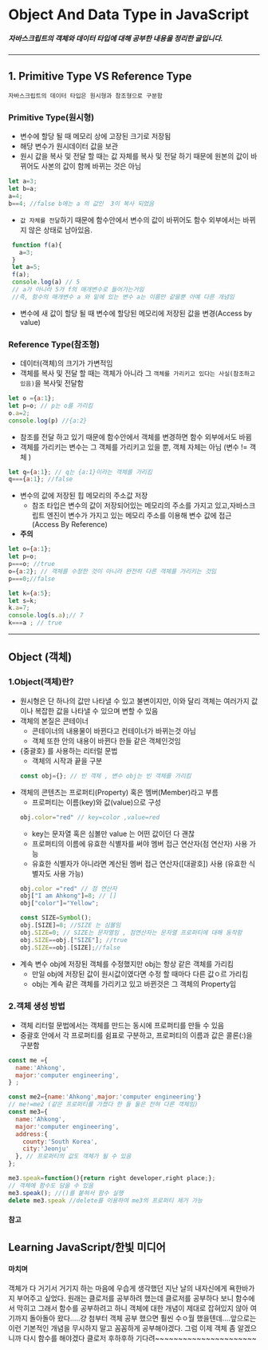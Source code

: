# Object And Data Type in JavaScript
##### 자바스크립트의 객체와 데이터 타입에 대해 공부한 내용을 정리한 글입니다.
---

## 1. Primitive Type VS Reference Type
 `자바스크립트의 데이터 타입은 원시형과 참조형으로 구분함`

### Primitive Type(원시형)

- 변수에 할당 될 때 메모리 상에 고장된 크기로 저장됨
- 해당 변수가 원시데이터 값을 보관
- 원시 값을 복사 및 전달 할 때는 값 자체를 복사 및 전달 하기 때문에 원본의 값이 바뀌어도 사본의 값이 함께 바뀌는 것은 아님
~~~js
let a=3;
let b=a;
a=4;
b==4; //false b에는 a 의 값인  3이 복사 되었음
~~~
- `값 자체를 전달`하기 때문에 함수안에서 변수의 값이 바뀌어도 함수 외부에서는 바뀌지 않은 상태로 남아있음.
~~~js
 function f(a){
   a=3;
 }
 let a=5;
 f(a);
 console.log(a) // 5
 // a가 아니라 5가 f의 매개변수로 들어가는거임  
 //즉, 함수의 매개변수 a 와 밑에 있는 변수 a는 이름만 같을뿐 아예 다른 개념임
~~~
- 변수에 새 값이 할당 될 때 변수에 할당된 메모리에 저장된 값을 변경(Access by value)


### Reference Type(참조형)
- 데이터(객체)의 크기가 가변적임
- 객체를 복사 및 전달 할 때는 객체가 아니라 그 `객체를 가리키고 있다는 사실(참조하고 있음)`을 복사및 전달함
~~~js
let o ={a:1};
let p=o; // p는 o를 가리킴
o.a=2;
console.log(p) //{a:2}
~~~
- 참조를 전달 하고 있기 때문에 함수안에서 객체를 변경하면 함수 외부에서도 바뀜
- 객체를 가리키는 변수는 그 객체를 가리키고 있을 뿐, 객체 자체는 아님 (변수 != 객체 )
~~~js
let q={a:1}; // q는 {a:1}이라는 객체를 가리킴
q==={a:1}; //false
~~~
- 변수의 값에 저장된 힙 메모리의 주소값 저장
  - 참조 타입은 변수의 값이 저장되어있는 메모리의 주소를 가지고 있고,자바스크립트 엔진이 변수가 가지고 있는 메모리 주소를 이용해 변수 값에 접근 (Access By Reference)
- **주의**
~~~js
let o={a:1};
let p=o;
p===o; //true
o={a:2}; // 객체를 수정한 것이 아니라 완전히 다른 객체를 가리키는 것임
p===0;//false

let k={a:5};
let s=k;
k.a=7;
console.log(s.a);// 7
k===a ; // true
~~~
---
## Object (객체)

### 1.Object(객체)란?
- 원시형은 단 하나의 값만 나타낼 수 있고 불변이지만, 이와 달리 객체는 여러가지 값이나 복잡한 값을 나타낼 수 있으며 변할 수 있음
- 객체의 본질은 콘테이너
  - 콘테이너의 내용물이 바뀐다고 컨테이너가 바뀌는것 아님
  - 객체 또한 안의 내용이 바뀐다 한들 같은 객체인것임
- {중괄호} 를 사용하는 리터럴 문법
  - 객체의 시작과 끝을 구분
  ~~~js
  const obj={}; // 빈 객체 , 변수 obj는 빈 객체를 가리킴  
  ~~~
- 객체의 콘텐츠는 프로퍼티(Property) 혹은 멤버(Member)라고 부름
  - 프로퍼티는 이름(key)와 값(value)으로 구성
  ~~~js
  obj.color="red" // key=color ,value=red
  ~~~
  - key는 문자열 혹은 심볼만 value 는 어떤 값이던 다 괜찮
  - 프로퍼티의 이름에 유효한 식별자를 써야 멤버 접근 연산자(점 연산자) 사용 가능
  - 유효한 식별자가 아니라면 계산된 멤버 접근 연산자([대괄호]) 사용 (유효한 식별자도 사용 가능)
  ~~~js
  obj.color ="red" // 점 연산자
  obj["I am Ahkong"]=8; // []
  obj["color"]="Yellow";

  const SIZE=Symbol();
  obj.[SIZE]=8; //SIZE 는 심볼임
  obj.SIZE=0; // SIZE는 문자열임 , 점연산자는 문자열 프로퍼티에 대해 동작함
  obj.SIZE==obj.["SIZE"]; //true
  obj.SIZE==obj.[SIZE];//false
  ~~~
- 계속 변수 obj에 저장된 객체를 수정했지만 obj는 항상 같은 객체를 가리킴
  - 만일 obj에 저장된 값이 원시값이였다면 수정 할 때마다 다른 값ㅇ르 가리킴
  - obj는 계속 같은 객체를 가리키고 있고 바뀐것은 그 객체의 Property임

### 2.객체 생성 방법

- 객체 리터럴 문법에서는 객체를 만드는 동시에 프로퍼티를 만들 수 있음
- 중괄호 안에서 각 프로퍼티를 쉼표로 구분하고, 프로퍼티의 이름과 값은 콜론(:)을 구분함

~~~js
const me ={
  name:'Ahkong',
  major:'computer engineering',
} ;

const me2={name:'Ahkong',major:'computer engineering'}
// me!=me2 (같은 프로퍼티를 가졌다 한 들 둘은 전혀 다른 객체임)
const me3={
  name:'Ahkong',
  major:'computer engineering',
  address:{
    county:'South Korea',
    city:'Jeonju'
  }, // 프로퍼티의 값도 객체가 될 수 있음
};

me3.speak=function(){return right developer,right place;};
// 객체에 함수도 담을 수 있음
me3.speak(); //()를 붙혀서 함수 실행  
delete me3.speak //delete를 이용하여 me3의 프로퍼티 제거 가능
~~~


#### 참고
 Learning JavaScript/한빛 미디어
----
#### 마치며

객체가 다 거기서 거기지 하는 마음에 우습게 생각했던 지난 날의 내자신에게 욕한바가지 부어주고 싶었다. 원래는 클로저를 공부하려 했는데 클로저를 공부하다 보니 함수에서 막히고 그래서 함수를 공부하려고 하니 객체에 대한 개념이 제대로 잡혀있지 않아 여기까지 돌아돌아 왔다.....걍 첨부터 객체 공부 했으면 훨씬 수ㅇ월 했을텐데....앞으로는 이런 기본적인 개념을 무시하지 말고 꼼꼼하게 공부해야겠다. 그럼 이제 객체 좀 알겠으니까 다시 함수를 해야겠다 클로저 후하후하 기다려~~~~~~~~~~~~~~~~~~~~~~

